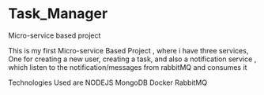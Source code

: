 # Task_Manager
Micro-service based project

This is my first Micro-service Based Project , where i have three services, One for creating  a new user, creating a task, and also a notification service  , which listen to the notification/messages from rabbitMQ and consumes it 

Technologies Used are 
NODEJS
MongoDB
Docker
RabbitMQ
